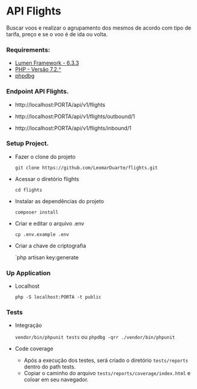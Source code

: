 # API Flights

Buscar voos e realizar o agrupamento dos mesmos de acordo com tipo de tarifa, preço e se o voo é de ida ou volta.

### Requirements:
- [Lumen Framework - 6.3.3](https://lumen.laravel.com/docs/6.x)
- [PHP - Versão 7.2.^](https://www.php.net/downloads.php)
- [phpdbg](https://imasters.com.br/back-end/gerando-code-coverage-com-phpunit-e-phpdbg)

### Endpoint API Flights.

- http://localhost:PORTA/api/v1/flights

- http://localhost:PORTA/api/v1/flights/outbound/1

- http://localhost:PORTA/api/v1/flights/inbound/1

### Setup Project.

- Fazer o clone do projeto
    
    `git clone https://github.com/LeomarDuarte/flights.git`

- Acessar o diretório flights
    
    `cd flights
    `
- Instalar as dependências do projeto

    `composer install`

- Criar e editar o arquivo .env

    `cp .env.example .env`

- Criar a chave de criptografia

    `php artisan key:generate

### Up Application

- Localhost
    
    `php -S localhost:PORTA -t public`

### Tests

- Integração

    `vendor/bin/phpunit tests` ou `phpdbg -qrr ./vendor/bin/phpunit`

- Code coverage

    - Após a execução dos testes, será criado o diretório `tests/reports` dentro do path tests.
    - Copiar o caminho do arquivo `tests/reports/coverage/index.html` e coloar em seu navegador.
